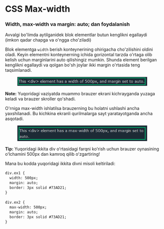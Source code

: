 # CSS Max-width

### Width, max-width va margin: auto; dan foydalanish <a href="#width-max-width-va-margin-auto-dan-foydalanish" id="width-max-width-va-margin-auto-dan-foydalanish"></a>

Avvalgi bo'limda aytilganidek blok elementlar butun kenglikni egallaydi (imkon qadar chapga va o'ngga cho'ziladi)

Blok elementga `width` berish konteynerining ohirigacha cho'zilishini oldini oladi. Keyin elementni konteynerning ichida gorizontal tarzda o'rtaga olib kelish uchun marginlarini auto qilishingiz mumkin. Shunda element berilgan kenglikni egallaydi va qolgan bo'sh joylar ikki margin o'rtasida teng taqsimlanadi.

<figure><img src="../../.gitbook/assets/image (500).png" alt=""><figcaption></figcaption></figure>

**Note:** Yuqoridagi vaziyatda muammo brauzer ekrani kichrayganda yuzaga keladi va brauzer skroller qo'shadi.

O'rniga max-width ishlatilsa brauzerning bu holatni ushlashi ancha yaxshilanadi. Bu kichkina ekranli qurilmalarga sayt yaratayotganda ancha asqotadi.

<figure><img src="../../.gitbook/assets/image (402).png" alt=""><figcaption></figcaption></figure>

**Tip:** Yuqoridagi ikkita div oʻrtasidagi farqni koʻrish uchun brauzer oynasining oʻlchamini 500px dan kamroq qilib oʻzgartiring!

Mana bu kodda yuqoridagi ikkita divni misoli keltiriladi:

```
div.ex1 {
  width: 500px;
  margin: auto;
  border: 3px solid #73AD21;
}

div.ex2 {
  max-width: 500px;
  margin: auto;
  border: 3px solid #73AD21;
}
```

